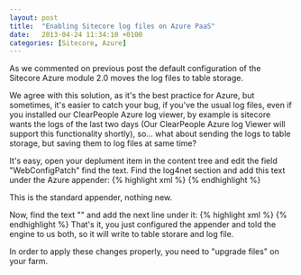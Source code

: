 ```yaml
---
layout: post
title:  "Enabling Sitecore log files on Azure PaaS"
date:   2013-04-24 11:34:10 +0100
categories: [Sitecore, Azure]
---
```

As we commented on previous post the default configuration of the Sitecore Azure module 2.0 moves the log files to table storage.<!--more-->

We agree with this solution, as it's the best practice for Azure, but sometimes, it's easier to catch your bug, if you've the usual log files, even if you installed our ClearPeople Azure log viewer, by example is sitecore wants the logs of the last two days (Our ClearPeople Azure log Viewer will support this functionality shortly), so... what about sending the logs to table storage, but saving them to log files at same time?

It's easy, open your deplument item in the content tree and edit the field "WebConfigPatch" find the text. Find the log4net section and add this text under the Azure appender:
{% highlight xml %}
<appender name="LogFileAppender" type="log4net.Appender.SitecoreLogFileAppender, Sitecore.Logging">
    <file value="$(dataFolder)/logs/log.{{date}}.txt"/>
    <appendToFile value="true"/>
    <layout type="log4net.Layout.PatternLayout">
       <conversionPattern value="%4t %d{{ABSOLUTE}} %-5p %m%n"/>
    </layout>
</appender>
{% endhighlight %}

This is the standard appender, nothing new.

Now, find the text "<appender-ref ref="AzureAppender" />" and add the next line under it:
{% highlight xml %}
<appender-ref ref="LogFileAppender" />
{% endhighlight %}
That's it, you just configured the appender and told the engine to us both, so it will write to table storare and log file.

In order to apply these changes properly, you need to "upgrade files" on your farm.
